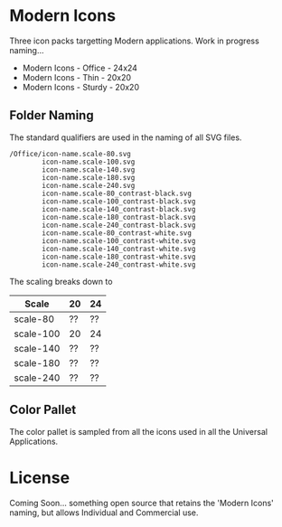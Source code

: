 # Modern Icons

Three icon packs targetting Modern applications. Work in progress naming...

- Modern Icons - Office - 24x24
- Modern Icons - Thin - 20x20
- Modern Icons - Sturdy - 20x20

## Folder Naming

The standard qualifiers are used in the naming of all SVG files.

```text
/Office/icon-name.scale-80.svg
        icon-name.scale-100.svg
        icon-name.scale-140.svg
        icon-name.scale-180.svg
        icon-name.scale-240.svg
        icon-name.scale-80_contrast-black.svg
        icon-name.scale-100_contrast-black.svg
        icon-name.scale-140_contrast-black.svg
        icon-name.scale-180_contrast-black.svg
        icon-name.scale-240_contrast-black.svg
        icon-name.scale-80_contrast-white.svg
        icon-name.scale-100_contrast-white.svg
        icon-name.scale-140_contrast-white.svg
        icon-name.scale-180_contrast-white.svg
        icon-name.scale-240_contrast-white.svg
```

The scaling breaks down to

| Scale      | 20  | 24  |
|------------|-----|-----|
| scale-80   | ??  | ??  |
| scale-100  | 20  | 24  |
| scale-140  | ??  | ??  |
| scale-180  | ??  | ??  |
| scale-240  | ??  | ??  |

## Color Pallet

The color pallet is sampled from all the icons used in all the Universal Applications.

# License

Coming Soon... something open source that retains the 'Modern Icons' naming, but allows Individual and Commercial use.
